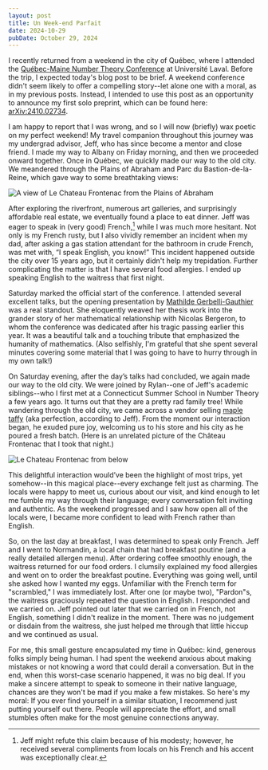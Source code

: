 ```yaml
---
layout: post
title: Un Week-end Parfait
date: 2024-10-29
pubDate: October 29, 2024
---
```


I recently returned from a weekend in the city of Québec, where I attended the [Québec-Maine Number Theory Conference](https://archimede.mat.ulaval.ca/MAINE-QUEBEC/24/qm24.html) at Université Laval.  Before the trip, I expected today's blog post to be brief.  A weekend conference didn't seem likely to offer a compelling story--let alone one with a moral, as in my previous posts.  Instead, I intended to use this post as an opportunity to announce my first solo preprint, which can be found here: [arXiv:2410.02734](https://arxiv.org/abs/2410.02734).

I am happy to report that I was wrong, and so I will now (briefly) wax poetic on my perfect weekend!  My travel companion throughout this journey was my undergrad advisor, Jeff, who has since become a mentor and close friend.  I made my way to Albany on Friday morning, and then we proceeded onward together.  Once in Québec, we quickly made our way to the old city.  We meandered through the Plains of Abraham and Parc du Bastion-de-la-Reine, which gave way to some breathtaking views: 

![A view of Le Chateau Frontenac from the Plains of Abraham](https://zporat.github.io/files/pictures/2024-plains-of-abraham-view.jpg "A view of Le Chateau Frontenac from the Plains of Abraham")

After exploring the riverfront, numerous art galleries, and surprisingly affordable real estate, we eventually found a place to eat dinner.  Jeff was eager to speak in (very good) French,[^1] while I was much more hesitant.  Not only is my French rusty, but I also vividly remember an incident when my dad, after asking a gas station attendant for the bathroom in crude French, was met with, “I speak English, you know!”  This incident happened outside the city over 15 years ago, but it certainly didn't help my trepidation.  Further complicating the matter is that I have several food allergies.  I ended up speaking English to the waitress that first night.

[^1]: Jeff might refute this claim because of his modesty; however, he received several compliments from locals on his French and his accent was exceptionally clear.  

Saturday marked the official start of the conference. I attended several excellent talks, but the opening presentation by [Mathilde Gerbelli-Gauthier](https://mgerbelli.github.io/website/) was a real standout.  She eloquently weaved her thesis work into the grander story of her mathematical relationship with Nicolas Bergeron, to whom the conference was dedicated after his tragic passing earlier this year.  It was a beautiful talk and a touching tribute that emphasized the humanity of mathematics.  (Also selfishly, I'm grateful that she spent several minutes covering some material that I was going to have to hurry through in my own talk!)

On Saturday evening, after the day’s talks had concluded, we again made our way to the old city.  We were joined by Rylan--one of Jeff's academic siblings--who I first met at a Connecticut Summer School in Number Theory a few years ago.  It turns out that they are a pretty rad family tree!  While wandering through the old city, we came across a vendor selling [maple taffy](https://en.wikipedia.org/wiki/Maple_taffy) (aka perfection, according to Jeff).  From the moment our interaction began, he exuded pure joy, welcoming us to his store and his city as he poured a fresh batch.  (Here is an unrelated picture of the Château Frontenac that I took that night.)

![Le Chateau Frontenac from below](https://zporat.github.io/files/pictures/2024-chateau-frontenac.jpg "Le Chateau Frontenac from below")

This delightful interaction would’ve been the highlight of most trips, yet somehow--in this magical place--every exchange felt just as charming. The locals were happy to meet us, curious about our visit, and kind enough to let me fumble my way through their language; every conversation felt inviting and authentic.  As the weekend progressed and I saw how open all of the locals were, I became more confident to lead with French rather than English. 

So, on the last day at breakfast, I was determined to speak only French.  Jeff and I went to Normandin, a local chain that had breakfast poutine (and a really detailed allergen menu).  After ordering coffee smoothly enough, the waitress returned for our food orders. I clumsily explained my food allergies and went on to order the breakfast poutine.  Everything was going well, until she asked how I wanted my eggs. Unfamiliar with the French term for "scrambled," I was immediately lost.  After one (or maybe two), "Pardon"s, the waitress graciously repeated the question in English.  I responded and we carried on.  Jeff pointed out later that we carried on in French, not English, something I didn't realize in the moment.  There was no judgement or disdain from the waitress, she just helped me through that little hiccup and we continued as usual.  

For me, this small gesture encapsulated my time in Québec: kind, generous folks simply being human. I had spent the weekend anxious about making mistakes or not knowing a word that could derail a conversation.  But in the end, when this worst-case scenario happened, it was no big deal.  If you make a sincere attempt to speak to someone in their native language, chances are they won't be mad if you make a few mistakes.  So here's my moral: If you ever find yourself in a similar situation, I recommend just putting yourself out there.  People will appreciate the effort, and small stumbles often make for the most genuine connections anyway.  




